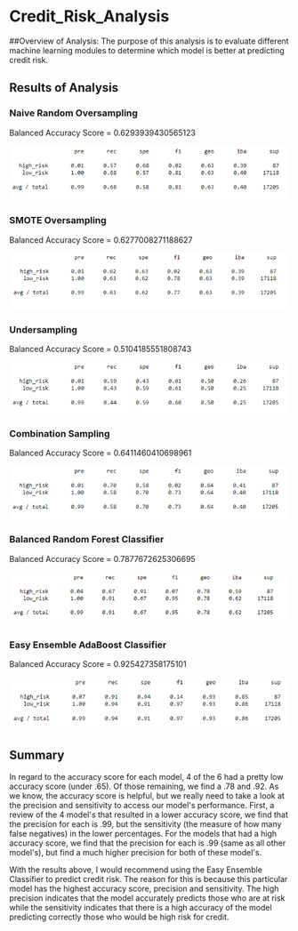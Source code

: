 # Credit_Risk_Analysis

##Overview of Analysis: 
The purpose of this analysis is to evaluate different machine learning modules to determine which model is better at predicting credit risk.

## Results of Analysis

### Naive Random Oversampling
Balanced Accuracy Score = 0.6293939430565123 

![](images/Naive_Random_Oversampling.png)


### SMOTE Oversampling
Balanced Accuracy Score = 0.6277008271188627 

![](images/SMOTE_Oversampling.png)

### Undersampling
Balanced Accuracy Score = 0.5104185551808743 

![](images/Undersampling.png)

### Combination Sampling
Balanced Accuracy Score = 0.6411460410698961 

![](images/Combination_Sampling.png)

### Balanced Random Forest Classifier
Balanced Accuracy Score = 0.7877672625306695 

![](images/Balanced_Random_Forest_Classifier.png)

### Easy Ensemble AdaBoost Classifier
Balanced Accuracy Score = 0.925427358175101 

![](images/Easy_Ensemble_AdaBoost_Classifier.png)


## Summary
In regard to the accuracy score for each model, 4 of the 6 had a pretty low accuracy score (under .65).  Of those remaining, we find a .78 and .92.  As we know, the accuracy score is helpful, but we really need to take a look at the precision and sensitivity to access our model's performance. First, a review of the 4 model's that resulted in a lower accuracy score, we find that the precision  for each is .99, but the sensitivity (the measure of how many false negatives) in the lower percentages.   For the models that had a high accuracy score, we find that the precision for each is .99 (same as all other model's), but find a much higher precision for both of these model's.

With the results above, I would recommend using the Easy Ensemble Classifier to predict credit risk.  The reason for this is because this particular model has the highest accuracy score, precision and sensitivity.  The high precision indicates that the model accurately predicts those who are at risk while the sensitivity indicates that there is a high accuracy of the model predicting correctly those who would be high risk for credit.
